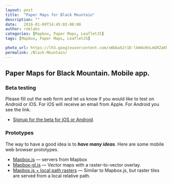 ```yaml
---
layout: post
title:  "Paper Maps for Black Mountain"
description: ""
date:   2016-01-09T14:45:03-08:00
author: roblabs
categories: [Mapbox, Paper Maps, LeafletJS]
tags: [Mapbox, Paper Maps, LeafletJS]

photo_url: https://lh3.googleusercontent.com/xWbbah2r1D-lkW4o9nLmGRZaKhldpz3YkxeINIaeatrmlgnZlNXIyTZPSNl3sLdPLA=h80
permalink: /Black-Mountain/
---
```


## Paper Maps for Black Mountain.  Mobile app.

### Beta testing
Please fill out the web form and let us know
if you would like to test on Android or iOS.  For iOS will receive an email from Apple.  For Android you see the link.

* [Signup for the beta for iOS or Android][beta].  


### Prototypes
The way to have a good idea is to ___have many ideas___.  Here are some mobile web browser prototypes.  

* [Mapbox.js][Mapbox] — servers from Mapbox
* [Mapbox-gl.js][mapbox-gl-js] — Vector maps with a raster-to-vector overlay.
* [Mapbox.js + local path rasters][tilejson-local-server-github] — Similar to Mapbox.js, but raster tiles are served from a local relative path.




[Mapbox]:   http://roblabs.github.io/blackmountain.html
[mapbox-gl-js]:  http://roblabs.github.io/blackmountain-gl.html
[tilejson-local-server-github]:  http://roblabs.github.io/blackmountain-leaflet/
[beta]: http://goo.gl/forms/x3G8w5mTSE
[tsg]:  http://www.timestampgenerator.com
